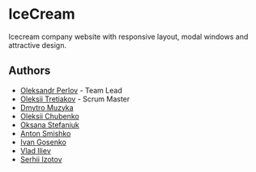 
# IceCream

Icecream company website with responsive layout, modal windows and attractive
design.


## Authors

- [Oleksandr Perlov](https://github.com/b3dyk) - Team Lead
- [Oleksii Tretiakov](https://github.com/serialgear) - Scrum Master
- [Dmytro Muzyka](https://github.com/Mich47)
- [Oleksii Chubenko](https://github.com/AleksArden)
- [Oksana Stefaniuk](https://github.com/ksennis)
- [Anton Smishko](https://github.com/AntonSmishko)
- [Ivan Gosenko](https://github.com/IvanBayern)
- [Vlad Iliev](https://github.com/ilievvlad)
- [Serhii Izotov](https://github.com/Inaniok)

